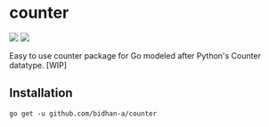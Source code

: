 # counter

[![][travis-svg]][travis-url]
[![][license-svg]][license-url]


Easy to use counter package for Go modeled after Python's Counter datatype. [WIP]

## Installation

`go get -u github.com/bidhan-a/counter`


[travis-url]: https://travis-ci.org/bidhan-a/counter
[travis-svg]: https://img.shields.io/travis/bidhan-a/counter.svg?branch=master

[license-url]: https://github.com/bidhan-a/counter/blob/master/LICENSE
[license-svg]: https://img.shields.io/badge/license-MIT-blue.svg

